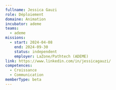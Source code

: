 ```yaml
---
fullname: Jessica Gauzi
role: Déploiement
domaine: Animation
incubator: ademe
teams:
  - ademe
missions:
  - start: 2024-04-08
    end: 2024-09-30
    status: independent
    employer: LaZone/Pathtech (ADEME)
link: https://www.linkedin.com/in/jessicagauzi/
competences:
  - Croissance
  - Communication
memberType: beta
---
```

